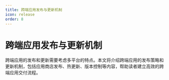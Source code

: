 ```yaml
---
title: 跨端应用发布与更新机制
icon: release
order: 8
---
```


# 跨端应用发布与更新机制

跨端应用的发布和更新需要考虑多平台的特点。本文将介绍跨端应用的发布策略和更新机制，包括应用商店发布、热更新、版本控制等内容，帮助读者建立高效的跨端应用交付流程。
